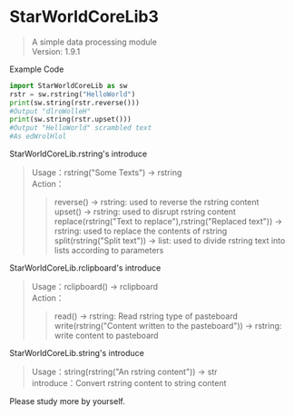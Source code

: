 # StarWorldCoreLib3
>A simple data processing module<br>
>Version: 1.9.1

Example Code
```python
import StarWorldCoreLib as sw
rstr = sw.rstring("HelloWorld")
print(sw.string(rstr.reverse()))
#Output "dlroWolleH"
print(sw.string(rstr.upset()))
#Output "HelloWorld" scrambled text
#As edWrolHlol
```

StarWorldCoreLib.rstring's introduce
> Usage：rstring("Some Texts") -> rstring<br>
> Action：<br>
>>reverse() -> rstring: used to reverse the rstring content<br>
>>upset() -> rstring: used to disrupt rstring content<br>
>>replace(rstring("Text to replace"),rstring("Replaced text")) -> rstring: used to replace the contents of rstring<br>
>>split(rstring("Split text")) -> list: used to divide rstring text into lists according to parameters<br>

StarWorldCoreLib.rclipboard's introduce
> Usage：rclipboard() -> rclipboard<br>
> Action：<br>
>> read() -> rstring: Read rstring type of pasteboard
>> write(rstring("Content written to the pasteboard")) -> rstring: write content to pasteboard


StarWorldCoreLib.string's introduce
> Usage：string(rstring("An rstring content")) -> str<br>
> introduce：Convert rstring content to string content

Please study more by yourself.